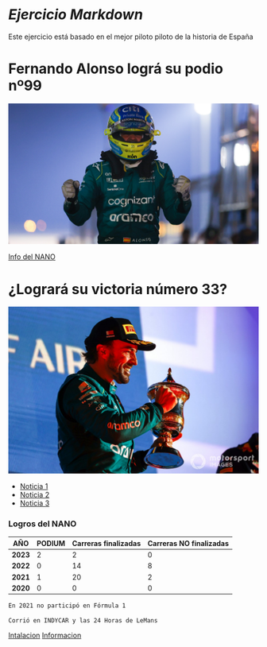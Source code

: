 # *Ejercicio Markdown*
Este ejercicio está basado en el mejor piloto piloto de la historia de España
# **Fernando Alonso lográ su podio nº99**
<img src="img/fernando3.jpg" width="700px">

[Info del NANO](https://es.wikipedia.org/wiki/Fernando_Alonso)

# **¿Logrará su victoria número 33?**

<img src="img/Fernandoa1.jpg" width="700px">

* [Noticia 1](https://es.motorsport.com/f1/news/fotos-podio-alonso-bahrein-formula1-2023/10440293/)
* [Noticia 2](https://www.marca.com/motor/formula1/2023/03/14/6410b0ff268e3e190e8b457d.html)
* [Noticia 3](https://www.marca.com/motor/formula1/gp-arabia-saudi/2023/03/14/6410a9a7ca47411c668b45c9.html)

### Logros del NANO


| **AÑO** |PODIUM|Carreras finalizadas|Carreras NO finalizadas |
|---|---|---|---|
|**2023**|2|2|0|
|**2022**|0|14|8|
|**2021**|1|20|2|
|**2020**|0 |0|0|

```
En 2021 no participó en Fórmula 1
```

```
Corrió en INDYCAR y las 24 Horas de LeMans
```

[Intalacion](instalacion.md)
[Informacion](informacion.md)
